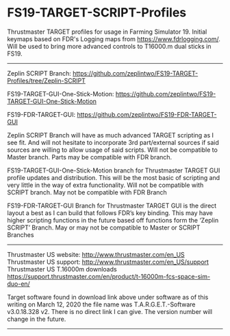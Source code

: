 # FS19-TARGET-SCRIPT-Profiles
Thrustmaster TARGET profiles for usage in Farming Simulator 19. Initial keymaps based on FDR's Logging maps from https://www.fdrlogging.com/. Will be used to bring more advanced controls to T16000.m dual sticks in FS19.

----------------------------------------------------------

Zeplin SCRIPT Branch: https://github.com/zeplintwo/FS19-TARGET-Profiles/tree/Zeplin-SCRIPT

FS19-TARGET-GUI-One-Stick-Motion: https://github.com/zeplintwo/FS19-TARGET-GUI-One-Stick-Motion

FS19-FDR-TARGET-GUI: https://github.com/zeplintwo/FS19-FDR-TARGET-GUI

Zeplin SCRIPT Branch will have as much advanced TARGET scripting as I see fit. And will not hesitate to incorporate 3rd part/external sources if said sources are willing to allow usage of said scripts. Will not be compatible to Master branch. Parts may be compatible with FDR branch.

FS19-TARGET-GUI-One-Stick-Motion branch for Thrustmaster TARGET GUI profile updates and distribution. This will be the most basic of scripting and very little in the way of extra functionality. Will not be compatible with SCRIPT branch. May not be compatible with FDR Branch

FS19-FDR-TARGET-GUI Branch for Thrustmaster TARGET GUI is the direct layout a best as I can build that follows FDR’s key binding. This may have higher scripting functions in the future based off functions form the ‘Zeplin SCRIPT’ Branch. May or may not be compatible to Master or SCRIPT Branches

----------------------------------------------------------

Thrustmaster US website: http://www.thrustmaster.com/en_US
Thrustmaster US support: http://www.thrustmaster.com/en_US/support
Thrustmaster US T.16000m downloads https://support.thrustmaster.com/en/product/t-16000m-fcs-space-sim-duo-en/

Target software found in download link above under software as of this writing on March 12, 2020 the file name was T.A.R.G.E.T.-Software v3.0.18.328 v2. There is no direct link I can give. The version number will change in the future. 

----------------------------------------------------------
